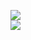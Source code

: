 [![](https://img.shields.io/badge/Made%20With-Github%20Spray-lightgrey.svg?style=for-the-badge&logo=github)](https://github.com/Annihil/github-spray#6919)  
[![](https://i.imgur.com/2DrTn0Z.gif)](https://github.com/Annihil/github-spray)
